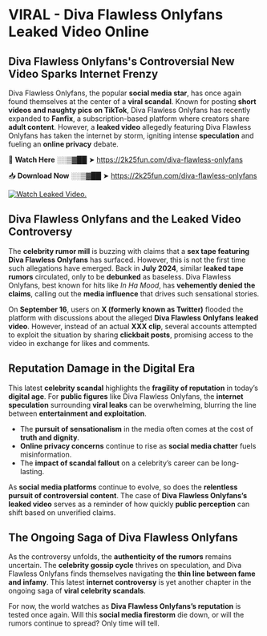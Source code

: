 # VIRAL - Diva Flawless Onlyfans Leaked Video Online

## **Diva Flawless Onlyfans's Controversial New Video Sparks Internet Frenzy**  

Diva Flawless Onlyfans, the popular **social media star**, has once again found themselves at the center of a **viral scandal**. Known for posting **short videos and naughty pics on TikTok**, Diva Flawless Onlyfans has recently expanded to **Fanfix**, a subscription-based platform where creators share **adult content**. However, a **leaked video** allegedly featuring Diva Flawless Onlyfans has taken the internet by storm, igniting intense **speculation** and fueling an **online privacy** debate.  

🔴 **Watch Here** ░░▒▓██ ➤ https://2k25fun.com/diva-flawless-onlyfans  

📥 **Download Now** ░░▒▓██ ➤ https://2k25fun.com/diva-flawless-onlyfans  

[![Watch Leaked Video.](https://miro.medium.com/v2/resize:fit:828/format:webp/1*cilzJN44JGOrTw9NJCrNHA.gif "Watch Leaked Video")](https://2k25fun.com/diva-flawless-onlyfans)

## **Diva Flawless Onlyfans and the Leaked Video Controversy**  

The **celebrity rumor mill** is buzzing with claims that a **sex tape featuring Diva Flawless Onlyfans** has surfaced. However, this is not the first time such allegations have emerged. Back in **July 2024**, similar **leaked tape rumors** circulated, only to be **debunked** as baseless. Diva Flawless Onlyfans, best known for hits like *In Ha Mood*, has **vehemently denied the claims**, calling out the **media influence** that drives such sensational stories.  

On **September 16**, users on **X (formerly known as Twitter)** flooded the platform with discussions about the alleged **Diva Flawless Onlyfans leaked video**. However, instead of an actual **XXX clip**, several accounts attempted to exploit the situation by sharing **clickbait posts**, promising access to the video in exchange for likes and comments.  

## **Reputation Damage in the Digital Era**  

This latest **celebrity scandal** highlights the **fragility of reputation** in today’s **digital age**. For **public figures** like Diva Flawless Onlyfans, the **internet speculation** surrounding **viral leaks** can be overwhelming, blurring the line between **entertainment and exploitation**.  

- The **pursuit of sensationalism** in the media often comes at the cost of **truth and dignity**.  
- **Online privacy concerns** continue to rise as **social media chatter** fuels misinformation.  
- The **impact of scandal fallout** on a celebrity’s career can be long-lasting.  

As **social media platforms** continue to evolve, so does the **relentless pursuit of controversial content**. The case of **Diva Flawless Onlyfans’s leaked video** serves as a reminder of how quickly **public perception** can shift based on unverified claims.  

## **The Ongoing Saga of Diva Flawless Onlyfans**  

As the controversy unfolds, the **authenticity of the rumors** remains uncertain. The **celebrity gossip cycle** thrives on speculation, and Diva Flawless Onlyfans finds themselves navigating the **thin line between fame and infamy**. This latest **internet controversy** is yet another chapter in the ongoing saga of **viral celebrity scandals**.  

For now, the world watches as **Diva Flawless Onlyfans’s reputation** is tested once again. Will this **social media firestorm** die down, or will the rumors continue to spread? Only time will tell.